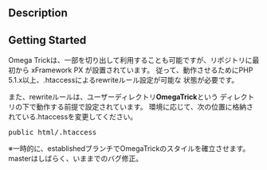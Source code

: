 ## Description

## Getting Started

Omega Trickは、一部を切り出して利用することも可能ですが、リポジトリに最初から
xFramework PX が設置されています。
従って、動作させるためにPHP 5.1.x以上、.htaccessによるrewriteルール設定が可能な
状態が必要です。

また、rewriteルールは、ユーザーディレクトリ**OmegaTrick**という
ディレクトリの下で動作する前提で設定されています。
環境に応じて、次の位置に格納されている.htaccessを変更してください。

<pre>public_html/.htaccess</pre>



※一時的に、establishedブランチでOmegaTrickのスタイルを確立させます。
 masterはしばらく、いままでのバグ修正。
